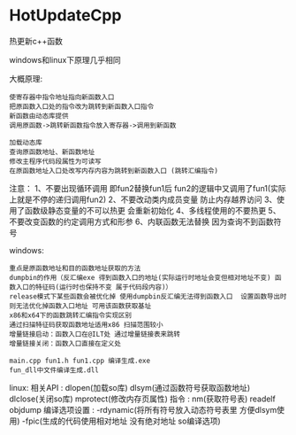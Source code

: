 # HotUpdateCpp

热更新c++函数

windows和linux下原理几乎相同

大概原理:

	使寄存器中指令地址指向新函数入口
	把原函数入口处的指令改为跳转到新函数入口指令
	新函数由动态库提供
	调用原函数->跳转新函数指令放入寄存器->调用到新函数
	
	加载动态库
	查询原函数地址、新函数地址
	修改主程序代码段属性为可读写
	在原函数地址入口处改写内存内容为跳转到新函数入口 (跳转汇编指令)

注意：
	1、不要出现循环调用  即fun2替换fun1后 fun2的逻辑中又调用了fun1(实际上就是不停的递归调用fun2)
	2、不要改动类内成员变量 防止内存越界访问
	3、使用了函数级静态变量的不可以热更 会重新初始化
	4、多线程使用的不要热更
	5、不要改变函数的约定调用方式和形参
	6、内联函数无法替换 因为查询不到函数符号

windows:

	重点是原函数地址和目的函数地址获取的方法
	dumpbin的作用（反汇编exe 得到函数入口的地址(实际运行时地址会变但相对地址不变) 函数入口的特征码(运行时也保持不变 属于代码段内容)）
	release模式下某些函数会被优化掉 使用dumpbin反汇编无法得到函数入口  设置函数导出时则无法优化掉函数入口地址 可用该函数获取基址
	x86和x64下的函数跳转汇编指令实现区别
	通过扫描特征码获取函数地址适用x86 扫描范围较小
	增量链接启动：函数入口在@ILT处 通过增量链接表来跳转
	增量链接关闭：函数入口直接在定义处
	
	main.cpp fun1.h fun1.cpp 编译生成.exe
	fun_dll中文件编译生成.dll

linux:
	相关API : dlopen(加载so库) dlsym(通过函数符号获取函数地址) dlclose(关闭so库) mprotect(修改内存页属性)
	指令 : nm(获取符号表)  readelf   objdump
	编译选项设置 : -rdynamic(将所有符号放入动态符号表里 方便dlsym使用)  -fpic(生成的代码使用相对地址 没有绝对地址 so编译选项)
